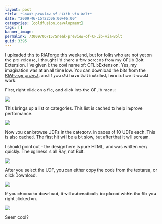 ```yaml
---
layout: post
title: "Sneak preview of CFLib via Bolt"
date: "2009-06-15T22:06:00+06:00"
categories: [coldfusion,development]
tags: []
banner_image: 
permalink: /2009/06/15/Sneak-preview-of-CFLib-via-Bolt
guid: 3395
---
```


I uploaded this to RIAForge this weekend, but for folks who are not yet on the pre-release, I thought I'd share a few screens from my CFLib Bolt Extension. I've given it the cool name of: CFLibExtension. Yes, my imagination was at an all time low. You can download the bits from the <a href="http://cflibextension.riaforge.org/">RIAForge project</a>, and if you <i>did</i> have Bolt installed, here is how it would work.

First, right click on a file, and click into the CFLib menu:
<!--more-->
<img src="https://static.raymondcamden.com/images/cfjedi//Picture 164.png">

This brings up a list of categories. This list is cached to help improve performance.

<img src="https://static.raymondcamden.com/images/cfjedi//Picture 240.png">

Now you can browse UDFs in the category, in pages of 10 UDFs each. This is also cached. The first hit will be a bit slow, but after that it will scream.

I should point out - the design here is pure HTML, and was written very quickly. The ugliness is all Ray, not Bolt.


<img src="https://static.raymondcamden.com/images/cfjedi//Picture 329.png">


After you select the UDF, you can either copy the code from the textarea, or click Download.

<img src="https://static.raymondcamden.com/images/cfjedi//Picture 413.png">

If you choose to download, it will automatically be placed within the file you right clicked on.

<img src="https://static.raymondcamden.com/images/cfjedi//Picture 56.png">

Seem cool?